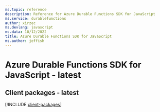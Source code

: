 ```yaml
---
ms.topic: reference
description: Reference for Azure Durable Functions SDK for JavaScript
ms.service: durablefunctions
author: xirzec
ms.devlang: javascript
ms.data: 10/12/2022
title: Azure Durable Functions SDK for JavaScript
ms.author: jeffish
---
```

# Azure Durable Functions SDK for JavaScript - latest

## Client packages - latest
[!INCLUDE [client-packages](durable-functions-client-index.md)]